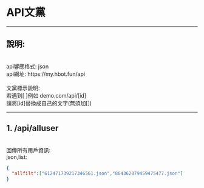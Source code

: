 # API文黨

---
## 說明:
</br>
api響應格式: json</br>
api網址: https://my.hbot.fun/api</br></br>
文黨標示說明:</br>
若遇到[ ]例如 demo.com/api/[id] </br>
請將[id]替換成自己的文字(無須加[])</br>

---
## 1. /api/alluser
</br>
回傳所有用戶資訊:</br>
json,list:</br>

```json
{
  "allfilt":["612471739217346561.json","864362079459475477.json"]
}
```

